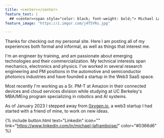 ```yaml
---
title: <center></center>
feature_text: |
  ## <center><span style="color: black; font-weight: bold;"> Michael LaFramboise </span></center>
feature_image: "https://i.imgur.com/j4T5YRs.jpg"

---
```


Thanks for checking out my personal site. Here I am posting all of my experiences both formal and informal, as well as things that interest me. 

I'm an engineer by training, and am passionate about emerging technologies and their commercialization. My technical interests span mechanics, electronics and physics. I've worked in several research engineering and PM positions in the automotive and semiconductor photonics industries and have founded a startup in the Web3 SaaS space.  

Most recently I'm working as a Sr. PM-T at Amazon in their connected devices and cloud services division while studying at UC Berkeley's MBA/MEng program specializing in robotics and AI systems.

As of January 2023 I stepped away from [0xygen.io](https://www.0xygen.io/), a web3 startup I had started with a friend of mine, to work on new ideas.

{% include button.html text="Linkedin" icon="" link="https://www.linkedin.com/in/michael-laframboise/" color="#0366d6" %} 



